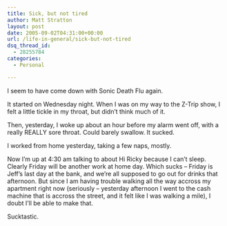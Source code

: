 ```yaml
---
title: Sick, but not tired
author: Matt Stratton
layout: post
date: 2005-09-02T04:31:00+00:00
url: /life-in-general/sick-but-not-tired
dsq_thread_id:
  - 28255784
categories:
  - Personal

---
```

I seem to have come down with Sonic Death Flu again.

It started on Wednesday night. When I was on my way to the Z-Trip show, I felt a little tickle in my throat, but didn&#8217;t think much of it.

Then, yesterday, I woke up about an hour before my alarm went off, with a really REALLY sore throat. Could barely swallow. It sucked.

I worked from home yesterday, taking a few naps, mostly.

Now I&#8217;m up at 4:30 am talking to about Hi Ricky because I can&#8217;t sleep. Clearly Friday will be another work at home day. Which sucks &#8211; Friday is Jeff&#8217;s last day at the bank, and we&#8217;re all supposed to go out for drinks that afternoon. But since I am having trouble walking all the way accross my apartment right now (seriously &#8211; yesterday afternoon I went to the cash machine that is accross the street, and it felt like I was walking a mile), I doubt I&#8217;ll be able to make that.

Sucktastic.